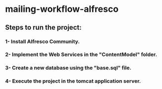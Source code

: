 # mailing-workflow-alfresco

## Steps to run the project:

### 1- Install Alfresco Community.
### 2- Implement the Web Services in the "ContentModel" folder.
### 3- Create a new database using the "base.sql" file.
### 4- Execute the project in the tomcat application server.
